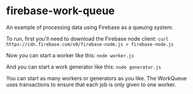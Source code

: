 firebase-work-queue
===================

An example of processing data using Firebase as a queuing system.

To run, first you'll need to download the Firebase node client:
`curl https://cdn.firebase.com/v0/firebase-node.js > firebase-node.js`

Now you can start a worker like this:
`node worker.js`

And you can start a work generator like this:
`node generator.js`

You can start as many workers or generators as you like. The WorkQueue uses transactions to ensure that each job is only given to one worker.
